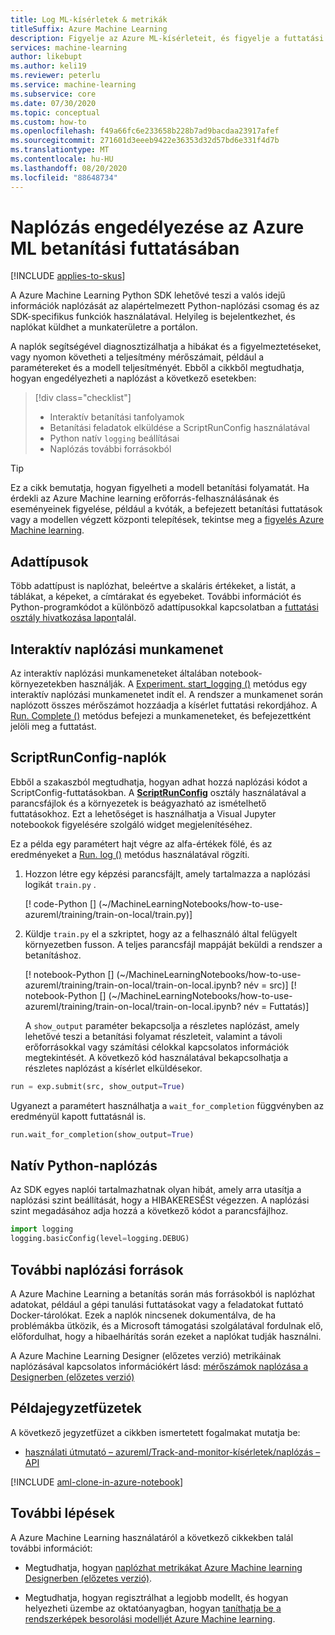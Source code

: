 ```yaml
---
title: Log ML-kísérletek & metrikák
titleSuffix: Azure Machine Learning
description: Figyelje az Azure ML-kísérleteit, és figyelje a futtatási metrikákat a modell létrehozási folyamatának növelése érdekében. Adja hozzá a naplózást a betanítási parancsfájlhoz a Run. log, a Run. start_logging vagy a ScriptRunConfig használatával.
services: machine-learning
author: likebupt
ms.author: keli19
ms.reviewer: peterlu
ms.service: machine-learning
ms.subservice: core
ms.date: 07/30/2020
ms.topic: conceptual
ms.custom: how-to
ms.openlocfilehash: f49a66fc6e233658b228b7ad9bacdaa23917afef
ms.sourcegitcommit: 271601d3eeeb9422e36353d32d57bd6e331f4d7b
ms.translationtype: MT
ms.contentlocale: hu-HU
ms.lasthandoff: 08/20/2020
ms.locfileid: "88648734"
---
```

# <a name="enable-logging-in-azure-ml-training-runs"></a>Naplózás engedélyezése az Azure ML betanítási futtatásában
[!INCLUDE [applies-to-skus](../../includes/aml-applies-to-basic-enterprise-sku.md)]

A Azure Machine Learning Python SDK lehetővé teszi a valós idejű információk naplózását az alapértelmezett Python-naplózási csomag és az SDK-specifikus funkciók használatával. Helyileg is bejelentkezhet, és naplókat küldhet a munkaterületre a portálon.

A naplók segítségével diagnosztizálhatja a hibákat és a figyelmeztetéseket, vagy nyomon követheti a teljesítmény mérőszámait, például a paramétereket és a modell teljesítményét. Ebből a cikkből megtudhatja, hogyan engedélyezheti a naplózást a következő esetekben:

> [!div class="checklist"]
> * Interaktív betanítási tanfolyamok
> * Betanítási feladatok elküldése a ScriptRunConfig használatával
> * Python natív `logging` beállításai
> * Naplózás további forrásokból


> [!TIP]
> Ez a cikk bemutatja, hogyan figyelheti a modell betanítási folyamatát. Ha érdekli az Azure Machine learning erőforrás-felhasználásának és eseményeinek figyelése, például a kvóták, a befejezett betanítási futtatások vagy a modellen végzett központi telepítések, tekintse meg a [figyelés Azure Machine learning](monitor-azure-machine-learning.md).

## <a name="data-types"></a>Adattípusok

Több adattípust is naplózhat, beleértve a skaláris értékeket, a listát, a táblákat, a képeket, a címtárakat és egyebeket. További információt és Python-programkódot a különböző adattípusokkal kapcsolatban a [futtatási osztály hivatkozása lapon](https://docs.microsoft.com/python/api/azureml-core/azureml.core.run(class)?view=azure-ml-py)talál.

## <a name="interactive-logging-session"></a>Interaktív naplózási munkamenet

Az interaktív naplózási munkameneteket általában notebook-környezetekben használják. A [Experiment. start_logging ()](https://docs.microsoft.com/python/api/azureml-core/azureml.core.experiment(class)?view=azure-ml-py#start-logging--args----kwargs-) metódus egy interaktív naplózási munkamenetet indít el. A rendszer a munkamenet során naplózott összes mérőszámot hozzáadja a kísérlet futtatási rekordjához. A [Run. Complete ()](https://docs.microsoft.com/python/api/azureml-core/azureml.core.run(class)?view=azure-ml-py#complete--set-status-true-) metódus befejezi a munkameneteket, és befejezettként jelöli meg a futtatást.

## <a name="scriptrunconfig-logs"></a>ScriptRunConfig-naplók

Ebből a szakaszból megtudhatja, hogyan adhat hozzá naplózási kódot a ScriptConfig-futtatásokban. A [**ScriptRunConfig**](https://docs.microsoft.com/python/api/azureml-core/azureml.core.scriptrunconfig?view=azure-ml-py) osztály használatával a parancsfájlok és a környezetek is beágyazható az ismételhető futtatásokhoz. Ezt a lehetőséget is használhatja a Visual Jupyter notebookok figyelésére szolgáló widget megjelenítéséhez.

Ez a példa egy paramétert hajt végre az alfa-értékek fölé, és az eredményeket a [Run. log ()](https://docs.microsoft.com/python/api/azureml-core/azureml.core.run(class)?view=azure-ml-py#log-name--value--description----) metódus használatával rögzíti.

1. Hozzon létre egy képzési parancsfájlt, amely tartalmazza a naplózási logikát `train.py` .

   [! code-Python [] (~/MachineLearningNotebooks/how-to-use-azureml/training/train-on-local/train.py)]


1. Küldje ```train.py``` el a szkriptet, hogy az a felhasználó által felügyelt környezetben fusson. A teljes parancsfájl mappáját beküldi a rendszer a betanításhoz.

   [! notebook-Python [] (~/MachineLearningNotebooks/how-to-use-azureml/training/train-on-local/train-on-local.ipynb? név = src)] [! notebook-Python [] (~/MachineLearningNotebooks/how-to-use-azureml/training/train-on-local/train-on-local.ipynb? név = Futtatás)]

    A `show_output` paraméter bekapcsolja a részletes naplózást, amely lehetővé teszi a betanítási folyamat részleteit, valamint a távoli erőforrásokkal vagy számítási célokkal kapcsolatos információk megtekintését. A következő kód használatával bekapcsolhatja a részletes naplózást a kísérlet elküldésekor.

```python
run = exp.submit(src, show_output=True)
```

Ugyanezt a paramétert használhatja a `wait_for_completion` függvényben az eredményül kapott futtatásnál is.

```python
run.wait_for_completion(show_output=True)
```

## <a name="native-python-logging"></a>Natív Python-naplózás

Az SDK egyes naplói tartalmazhatnak olyan hibát, amely arra utasítja a naplózási szint beállítását, hogy a HIBAKERESÉSt végezzen. A naplózási szint megadásához adja hozzá a következő kódot a parancsfájlhoz.

```python
import logging
logging.basicConfig(level=logging.DEBUG)
```

## <a name="additional-logging-sources"></a>További naplózási források

A Azure Machine Learning a betanítás során más forrásokból is naplózhat adatokat, például a gépi tanulási futtatásokat vagy a feladatokat futtató Docker-tárolókat. Ezek a naplók nincsenek dokumentálva, de ha problémákba ütközik, és a Microsoft támogatási szolgálatával fordulnak elő, előfordulhat, hogy a hibaelhárítás során ezeket a naplókat tudják használni.

A Azure Machine Learning Designer (előzetes verzió) metrikáinak naplózásával kapcsolatos információkért lásd: [mérőszámok naplózása a Designerben (előzetes verzió)](how-to-track-designer-experiments.md)

## <a name="example-notebooks"></a>Példajegyzetfüzetek
A következő jegyzetfüzet a cikkben ismertetett fogalmakat mutatja be:
* [használati útmutató – azureml/Track-and-monitor-kísérletek/naplózás – API](https://github.com/Azure/MachineLearningNotebooks/blob/master/how-to-use-azureml/track-and-monitor-experiments/logging-api)

[!INCLUDE [aml-clone-in-azure-notebook](../../includes/aml-clone-for-examples.md)]

## <a name="next-steps"></a>További lépések

A Azure Machine Learning használatáról a következő cikkekben talál további információt:

* Megtudhatja, hogyan [naplózhat metrikákat Azure Machine learning Designerben (előzetes verzió)](how-to-track-designer-experiments.md).

* Megtudhatja, hogyan regisztrálhat a legjobb modellt, és hogyan helyezheti üzembe az oktatóanyagban, hogyan [taníthatja be a rendszerképek besorolási modelljét Azure Machine learning](tutorial-train-models-with-aml.md).
